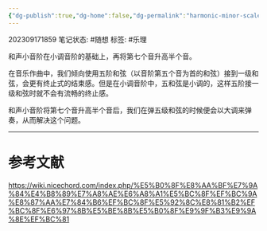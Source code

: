 ```yaml
---
{"dg-publish":true,"dg-home":false,"dg-permalink":"harmonic-minor-scale","permalink":"/harmonic-minor-scale/","dgPassFrontmatter":true}
---
```


202309171859
笔记状态: #随想
标签: #乐理

和声小音阶在小调音阶的基础上，再将第七个音升高半个音。

在音乐作曲中，我们倾向使用五阶和弦（以音阶第五个音为首的和弦）接到一级和弦，会更有终止式的结束感。但是在小调音阶中，五和弦是小调的，这样五阶接一级和弦时就不会有流畅的终止感。

和声小音阶将第七个音升高半个音后，我们在弹五级和弦的时候便会以大调来弹奏，从而解决这个问题。

---
# 参考文献

https://wiki.nicechord.com/index.php/%E5%B0%8F%E8%AA%BF%E7%9A%84%E4%B8%89%E7%A8%AE%E6%A8%A1%E5%BC%8F%EF%BC%9A%E8%87%AA%E7%84%B6%EF%BC%8F%E5%92%8C%E8%81%B2%EF%BC%8F%E6%97%8B%E5%BE%8B%E5%B0%8F%E9%9F%B3%E9%9A%8E%EF%BC%81